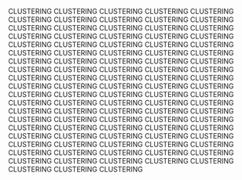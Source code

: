 CLUSTERING CLUSTERING CLUSTERING CLUSTERING CLUSTERING CLUSTERING CLUSTERING CLUSTERING CLUSTERING CLUSTERING CLUSTERING CLUSTERING CLUSTERING CLUSTERING CLUSTERING CLUSTERING CLUSTERING CLUSTERING CLUSTERING CLUSTERING CLUSTERING CLUSTERING CLUSTERING CLUSTERING CLUSTERING CLUSTERING CLUSTERING CLUSTERING CLUSTERING CLUSTERING CLUSTERING CLUSTERING CLUSTERING CLUSTERING CLUSTERING CLUSTERING CLUSTERING CLUSTERING CLUSTERING CLUSTERING CLUSTERING CLUSTERING CLUSTERING CLUSTERING CLUSTERING CLUSTERING CLUSTERING CLUSTERING CLUSTERING CLUSTERING CLUSTERING CLUSTERING CLUSTERING CLUSTERING CLUSTERING CLUSTERING CLUSTERING CLUSTERING CLUSTERING CLUSTERING CLUSTERING CLUSTERING CLUSTERING CLUSTERING CLUSTERING CLUSTERING CLUSTERING CLUSTERING CLUSTERING CLUSTERING CLUSTERING CLUSTERING CLUSTERING CLUSTERING CLUSTERING CLUSTERING CLUSTERING CLUSTERING CLUSTERING CLUSTERING CLUSTERING CLUSTERING CLUSTERING CLUSTERING CLUSTERING CLUSTERING CLUSTERING CLUSTERING CLUSTERING CLUSTERING CLUSTERING CLUSTERING CLUSTERING CLUSTERING CLUSTERING CLUSTERING CLUSTERING CLUSTERING 